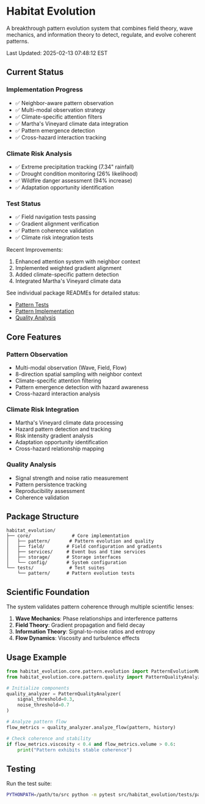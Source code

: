 # Habitat Evolution

A breakthrough pattern evolution system that combines field theory, wave mechanics, and information theory to detect, regulate, and evolve coherent patterns.

Last Updated: 2025-02-13 07:48:12 EST

## Current Status

### Implementation Progress
- ✅ Neighbor-aware pattern observation
- ✅ Multi-modal observation strategy
- ✅ Climate-specific attention filters
- ✅ Martha's Vineyard climate data integration
- ✅ Pattern emergence detection
- ✅ Cross-hazard interaction tracking

### Climate Risk Analysis
- ✅ Extreme precipitation tracking (7.34" rainfall)
- ✅ Drought condition monitoring (26% likelihood)
- ✅ Wildfire danger assessment (94% increase)
- ✅ Adaptation opportunity identification

### Test Status
- ✅ Field navigation tests passing
- ✅ Gradient alignment verification
- ✅ Pattern coherence validation
- ✅ Climate risk integration tests

Recent Improvements:
1. Enhanced attention system with neighbor context
2. Implemented weighted gradient alignment
3. Added climate-specific pattern detection
4. Integrated Martha's Vineyard climate data

See individual package READMEs for detailed status:
- [Pattern Tests](tests/pattern/README.md)
- [Pattern Implementation](core/pattern/README.md)
- [Quality Analysis](core/quality/README.md)

## Core Features

### Pattern Observation
- Multi-modal observation (Wave, Field, Flow)
- 8-direction spatial sampling with neighbor context
- Climate-specific attention filtering
- Pattern emergence detection with hazard awareness
- Cross-hazard interaction analysis

### Climate Risk Integration
- Martha's Vineyard climate data processing
- Hazard pattern detection and tracking
- Risk intensity gradient analysis
- Adaptation opportunity identification
- Cross-hazard relationship mapping

### Quality Analysis
- Signal strength and noise ratio measurement
- Pattern persistence tracking
- Reproducibility assessment
- Coherence validation

## Package Structure

```
habitat_evolution/
├── core/               # Core implementation
│   ├── pattern/       # Pattern evolution and quality
│   ├── field/        # Field configuration and gradients
│   ├── services/     # Event bus and time services
│   ├── storage/      # Storage interfaces
│   └── config/       # System configuration
└── tests/             # Test suites
    └── pattern/      # Pattern evolution tests
```

## Scientific Foundation

The system validates pattern coherence through multiple scientific lenses:
1. **Wave Mechanics**: Phase relationships and interference patterns
2. **Field Theory**: Gradient propagation and field decay
3. **Information Theory**: Signal-to-noise ratios and entropy
4. **Flow Dynamics**: Viscosity and turbulence effects

## Usage Example

```python
from habitat_evolution.core.pattern.evolution import PatternEvolutionManager
from habitat_evolution.core.pattern.quality import PatternQualityAnalyzer

# Initialize components
quality_analyzer = PatternQualityAnalyzer(
    signal_threshold=0.3,
    noise_threshold=0.7
)

# Analyze pattern flow
flow_metrics = quality_analyzer.analyze_flow(pattern, history)

# Check coherence and stability
if flow_metrics.viscosity < 0.4 and flow_metrics.volume > 0.6:
    print("Pattern exhibits stable coherence")
```

## Testing

Run the test suite:
```bash
PYTHONPATH=/path/to/src python -m pytest src/habitat_evolution/tests/pattern/test_gradient_regulation.py -v
```
